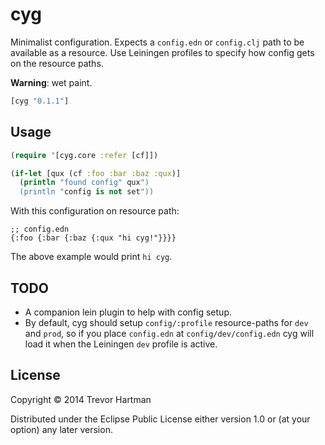 # cyg

Minimalist configuration. Expects a `config.edn` or `config.clj` path to be
available as a resource. Use Leiningen profiles to specify how config gets on
the resource paths.

**Warning**: wet paint.

```clojure
[cyg "0.1.1"]
```

## Usage

```clojure
(require '[cyg.core :refer [cf]])

(if-let [qux (cf :foo :bar :baz :qux)]
  (println "found config" qux")
  (println "config is not set"))
```

With this configuration on resource path:

```
;; config.edn
{:foo {:bar {:baz {:qux "hi cyg!"}}}}
```

The above example would print `hi cyg`.

## TODO

- A companion lein plugin to help with config setup.
- By default, cyg should setup `config/:profile` resource-paths for `dev`
  and `prod`, so if you place `config.edn` at `config/dev/config.edn` cyg will
  load it when the Leiningen `dev` profile is active.

## License

Copyright © 2014 Trevor Hartman

Distributed under the Eclipse Public License either version 1.0 or (at
your option) any later version.
